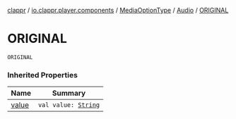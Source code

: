[clappr](../../../index.md) / [io.clappr.player.components](../../index.md) / [MediaOptionType](../index.md) / [Audio](index.md) / [ORIGINAL](.)

# ORIGINAL

`ORIGINAL`

### Inherited Properties

| Name | Summary |
|---|---|
| [value](value.md) | `val value: `[`String`](https://kotlinlang.org/api/latest/jvm/stdlib/kotlin/-string/index.html) |
